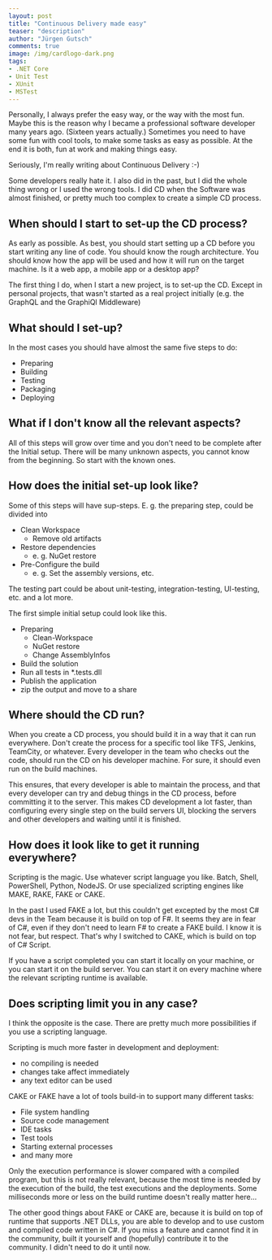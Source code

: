 ```yaml
---
layout: post
title: "Continuous Delivery made easy"
teaser: "description"
author: "Jürgen Gutsch"
comments: true
image: /img/cardlogo-dark.png
tags: 
- .NET Core
- Unit Test
- XUnit
- MSTest
---
```


Personally, I always prefer the easy way, or the way with the most fun. Maybe this is the reason why I became a professional software developer many years ago. (Sixteen years actually.) Sometimes you need to have some fun with cool tools, to make some tasks as easy as possible. At the end it is both, fun at work and making things easy. 

Seriously, I'm really writing about Continuous Delivery :-)

Some developers really hate it. I also did in the past, but I did the whole thing wrong or I used the wrong tools. I did CD when the Software was almost finished, or pretty much too complex to create a simple CD process. 

## When should I start to set-up the CD process?

As early as possible. As best, you should start setting up a CD before you start writing any line of code. You should know the rough architecture. You should know how the app will be used and how it will run on the target machine. Is it a web app, a mobile app or a desktop app? 

The first thing I do, when I start a new project, is to set-up the CD. Except in personal projects, that wasn't started as a real project initially (e.g. the GraphQL and the GraphiQl Middleware)

## What should I set-up?

In the most cases you should have almost the same five steps to do:

* Preparing
* Building
* Testing
* Packaging
* Deploying

## What if I don't know all the relevant aspects?

All of this steps will grow over time and you don't need to be complete after the Initial setup. There will be many unknown aspects, you cannot know from the beginning. So start with the known ones.

## How does the initial set-up look like?

Some of this steps will have sup-steps. E. g. the preparing step, could be divided into 

* Clean Workspace
  * Remove old artifacts
* Restore dependencies
  * e. g. NuGet restore
* Pre-Configure the build
  * e. g. Set the assembly versions, etc.

The testing part could be about unit-testing, integration-testing, UI-testing, etc. and a lot more.

The first simple initial setup could look like this.

* Preparing
  * Clean-Workspace
  * NuGet restore
  * Change AssemblyInfos
* Build the solution
* Run all tests in *.tests.dll 
* Publish the application
* zip the output and move to a share

## Where should the CD run?

When you create a CD process, you should build it in a way that it can run everywhere. Don't create the process for a specific tool like TFS, Jenkins, TeamCity, or whatever. Every developer in the team who checks out the code, should run the CD on his developer machine. For sure, it should even run on the build machines.

This ensures, that every developer is able to maintain the process, and that every developer can try and debug things in the CD process, before committing it to the server. This makes CD development a lot faster, than configuring every single step on the build servers UI, blocking the servers and other developers and waiting until it is finished. 

## How does it look like to get it running everywhere?

Scripting is the magic. Use whatever script language you like. Batch, Shell, PowerShell, Python, NodeJS. Or use specialized scripting engines like MAKE, RAKE, FAKE or CAKE. 

In the past I used FAKE a lot, but this couldn't get excepted by the most C# devs in the Team because it is build on top of F#. It seems they are in fear of C#, even if they don't need to learn F# to create a FAKE build. I know it is not fear, but respect. That's why I switched to CAKE, which is build on top of C# Script. 

If you have a script completed you can start it locally on your machine, or you can start it on the build server. You can start it on every machine where the relevant scripting runtime is available.

## Does scripting limit you in any case?

I think the opposite is the case. There are pretty much more possibilities if you use a scripting language.

Scripting is much more faster in development and deployment:

* no compiling is needed
* changes take affect immediately
* any text editor can be used

CAKE or FAKE have a lot of tools build-in to support many different tasks:

* File system handling
* Source code management 
* IDE tasks
* Test tools
* Starting external processes
* and many more

Only the execution performance is slower compared with a compiled program, but this is not really relevant, because the most time is needed by the execution of the build, the test executions and the deployments. Some milliseconds more or less on the build runtime doesn't really matter here...

The other good things about FAKE or CAKE are, because it is build on top of runtime that supports .NET DLLs, you are able to develop and to use custom and compiled code  written in C#. If you miss a feature and cannot find it in the community, built it yourself and (hopefully) contribute it to the community. I didn't need to do it until now. 

